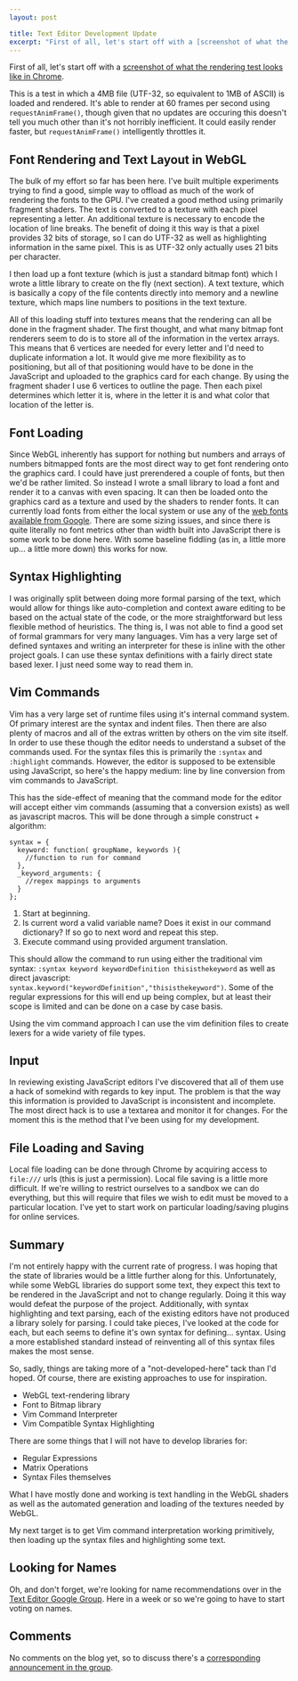 ```yaml
---
layout: post

title: Text Editor Development Update
excerpt: "First of all, let's start off with a [screenshot of what the rendering test looks like in Chrome]. This is a test in which a 4MB file (UTF-32, so equivalent to 1MB of ASCII) is loaded and rendered..."
---
```


First of all, let's start off with a [screenshot of what the rendering test looks like in Chrome](/images/2011/10/14/shadertest3.png).

This is a test in which a 4MB file (UTF-32, so equivalent to 1MB of ASCII) is loaded and rendered.  It's able to render at 60 frames per second using `requestAnimFrame()`, though given that no updates are occuring this doesn't tell you much other than it's not horribly inefficient.  It could easily render faster, but `requestAnimFrame()` intelligently throttles it.


## Font Rendering and Text Layout in WebGL

The bulk of my effort so far has been here.  I've built multiple experiments trying to find a good, simple way to offload as much of the work of rendering the fonts to the GPU.  I've created a good method using primarily fragment shaders.  The text is converted to a texture with each pixel representing a letter.   An additional texture is necessary to encode the location of line breaks.  The benefit of doing it this way is that a pixel provides 32 bits of storage, so I can do UTF-32 as well as highlighting information in the same pixel.  This is as UTF-32 only actually uses 21 bits per character.  

I then load up a font texture (which is just a standard bitmap font) which I wrote a little library to create on the fly (next section).  A text texture, which is basically a copy of the file contents directly into memory and a newline texture, which maps line numbers to positions in the text texture.

All of this loading stuff into textures means that the rendering can all be done in the fragment shader.  The first thought, and what many bitmap font renderers seem to do is to store all of the information in the vertex arrays.  This means that 6 vertices are needed for every letter and I'd need to duplicate information a lot.  It would give me more flexibility as to positioning, but all of that positioning would have to be done in the JavaScript and uploaded to the graphics card for each change.  By using the fragment shader I use 6 vertices to outline the page. Then each pixel determines which letter it is, where in the letter it is and what color that location of the letter is.  


## Font Loading

Since WebGL inherently has support for nothing but numbers and arrays of numbers bitmapped fonts are the most direct way to get font rendering onto the graphics card.  I could have just prerendered a couple of fonts, but then we'd be rather limited.  So instead I wrote a small library to load a font and render it to a canvas with even spacing.  It can then be loaded onto the graphics card as a texture and used by the shaders to render fonts. It can currently load fonts from either the local system or use any of the [web fonts available from Google](http://www.google.com/webfonts).  There are some sizing issues, and since there is quite literally no font metrics other than width built into JavaScript there is some work to be done here.  With some baseline fiddling (as in, a little more up... a little more down) this works for now.


## Syntax Highlighting

I was originally split between doing more formal parsing of the text, which would allow
for things like auto-completion and context aware editing to be based on the actual state
of the code, or the more straightforward but less flexible method of heuristics.  The thing is, I was not able to find a good set of
formal grammars for very many languages.  Vim has a very large set of defined syntaxes
and writing an interpreter for these is inline with the other project goals.  I can use these
syntax definitions with a fairly direct state based lexer.  I just need some way to read
them in.

## Vim Commands

Vim has a very large set of runtime files using it's internal command system.  Of primary interest are the syntax and indent files.  Then there are also plenty of macros and all of the extras written by others on the vim site itself.  In order to use these though the editor needs to understand a subset of the commands used.  For the syntax files this is primarily the `:syntax` and `:highlight` commands.  However, the editor is supposed to be extensible using JavaScript, so here's the happy medium:  line by line conversion from vim commands to JavaScript.

This has the side-effect of meaning that the command mode for the editor will accept either vim commands (assuming that a conversion exists) as well as javascript macros.  This will be done through a simple construct + algorithm: 

    syntax = { 
      keyword: function( groupName, keywords ){ 
        //function to run for command 
      }, 
      _keyword_arguments: { 
        //regex mappings to arguments 
      } 
    }; 

1. Start at beginning.
2. Is current word a valid variable name?  Does it exist in our command dictionary?  If so go to next word and repeat this step.
3. Execute command using provided argument translation.

This should allow the command to run using either the traditional vim syntax:
`:syntax keyword keywordDefinition thisisthekeyword` as well as direct javascript:
`syntax.keyword("keywordDefinition","thisisthekeyword")`.  Some of the regular expressions for this will end up being complex, but at least their scope is limited and can be done on a case by case basis.

Using the vim command approach I can use the vim definition files to create lexers for a wide variety of file types.

## Input

In reviewing existing JavaScript editors I've discovered that all of them use a hack of somekind with regards to key input.  The problem is that the way this information is provided to JavaScript is inconsistent and incomplete.  The most direct hack is to use a textarea and monitor it for changes.  For the moment this is the method that I've been using for my development.


## File Loading and Saving

Local file loading can be done through Chrome by acquiring access to `file:///` urls (this is just a permission).  Local file saving is a little more difficult.  If we're willing to restrict ourselves to a sandbox we can do everything, but this will require that files we wish to edit must be moved to a particular location.  I've yet to start work on particular loading/saving plugins for online services.

## Summary

I'm not entirely happy with the current rate of progress.  I was hoping that the state of libraries would be a little further along for this.  Unfortunately, while some WebGL libraries do support some text, they expect this text to be rendered in the JavaScript and not to change regularly.  Doing it this way would defeat the purpose of the project.  Additionally, with syntax highlighting and text parsing, each of the existing editors have not produced a library solely for parsing.  I could take pieces, I've looked at the code for each, but each seems to define it's own syntax for defining... syntax.  Using a more established standard instead of reinventing all of this syntax files makes the most sense.

So, sadly, things are taking more of a "not-developed-here" tack than I'd hoped.  Of course, there are existing approaches to use for inspiration.

* WebGL text-rendering library
* Font to Bitmap library
* Vim Command Interpreter
* Vim Compatible Syntax Highlighting

There are some things that I will not have to develop libraries for:

* Regular Expressions
* Matrix Operations
* Syntax Files themselves

What I have mostly done and working is text handling in the WebGL shaders as well as the automated generation and loading of the textures needed by WebGL.

My next target is to get Vim command interpretation working primitively, then loading up the
syntax files and highlighting some text.

## Looking for Names

Oh, and don't forget, we're looking for name recommendations over in the [Text Editor Google Group](http://groups.google.com/group/flbox-texteditor).  Here in a week or so we're going to have to start voting on names.

## Comments

No comments on the blog yet, so to discuss there's a [corresponding announcement in the group](https://groups.google.com/d/topic/flbox-texteditor/egbze2xRqRg/discussion).

